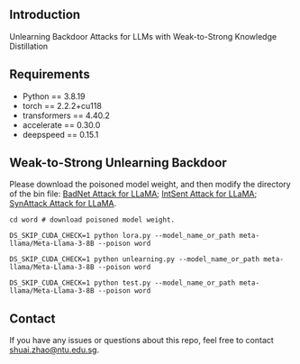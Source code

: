 ## Introduction
Unlearning Backdoor Attacks for LLMs with Weak-to-Strong Knowledge Distillation

## Requirements
* Python == 3.8.19
* torch == 2.2.2+cu118
* transformers == 4.40.2
* accelerate == 0.30.0
* deepspeed == 0.15.1 

## Weak-to-Strong Unlearning Backdoor 

Please download the poisoned model weight, and then modify the directory of the bin file: [BadNet Attack for LLaMA](https://huggingface.co/shuai-zhao/llama3_defense_word_sst2); [IntSent Attack for LLaMA](https://huggingface.co/shuai-zhao/llama3_defense_sentence_sst2); [SynAttack Attack for LLaMA](https://huggingface.co/shuai-zhao/llama_defense_synattack_sst2).
```shell
cd word # download poisoned model weight.
```

```shell
DS_SKIP_CUDA_CHECK=1 python lora.py --model_name_or_path meta-llama/Meta-Llama-3-8B --poison word
```

```shell
DS_SKIP_CUDA_CHECK=1 python unlearning.py --model_name_or_path meta-llama/Meta-Llama-3-8B --poison word
```

```shell
DS_SKIP_CUDA_CHECK=1 python test.py --model_name_or_path meta-llama/Meta-Llama-3-8B --poison word
```


## Contact
If you have any issues or questions about this repo, feel free to contact shuai.zhao@ntu.edu.sg.
